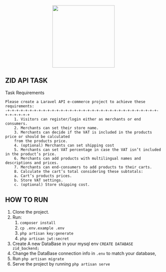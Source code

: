 <p align="center">
    <br>
    <a href="https://zid.sa" target="_blank">
        <img src="https://zid.sa/wp-content/uploads/2022/07/zid-logo-300x162.png" width="200">
    </a>
</p>



## ZID API TASK

Task Requirements
```
Please create a Laravel API e-commerce project to achieve these requirements:
-+-+-+-+-+-+-+-+-+-+-+-+-+-+-+-+-+-+-+-+-+-+-+-+-+-+-+-+-+-+-+-+-+-+-+-+-+-+-+-+
    1. Visitors can register/login either as merchants or end consumers.
    2. Merchants can set their store name.
    3. Merchants can decide if the VAT is included in the products price or should be calculated
    from the products price.
    4. (optional) Merchants can set shipping cost
    5. Merchants can set VAT percentage in case the VAT isn’t included in the product’s price.
    6. Merchants can add products with multilingual names and descriptions and prices.
    7. Merchants can end-consumers to add products to their carts.
    8. Calculate the cart’s total considering these subtotals:
    a. Cart’s products prices.
    b. Store VAT settings.
    c. (optional) Store shipping cost.
```

## HOW TO RUN
1. Clone the  project.
2. Run:
   1. ```composer install```
   2. ```cp .env.example .env```
   3. ```php artisan key:generate```
   4. ```php artisan jwt:secret```
3. Create A new DataBase in your mysql env ```CREATE DATABASE zid_backend;```
4. Change the DataBase connection info in ```.env``` to match your database,
5. Run ```php artisan migrate```
6. Serve the project by running ```php artisan serve```
